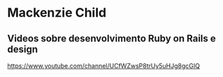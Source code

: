 # Mackenzie Child
## Videos sobre desenvolvimento Ruby on Rails e design
https://www.youtube.com/channel/UCfWZwsP8trUy5uHJg8gcGIQ
